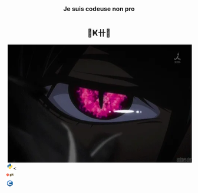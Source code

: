 # <h3 align="center">Je suis codeuse non pro</h3>

# <h2 align="center">🌸Ҝ卄🌸</h2>

<p><img align="right" alt="gif" src="https://github.com/KHhkvrc/KHHK/blob/main/giphy.gif" width="500" height="320" /></p>


<code><img height="20" src="https://raw.githubusercontent.com/github/explore/80688e429a7d4ef2fcale82350fe8e3517d3494d/topics/python/python.png"><
<code><img height="20" src="https://raw.githubusercontent.com/github/explore/80688e429a7d4ef2fcale82350fe8e3517d3494d/topics/git/git.png"></code>
<code><img height="20" src="https://raw.githubusercontent.com/github/explore/80688e429a7d4ef2fcale82350fe8e3517d3494d/topics/c/c.png"></code>
